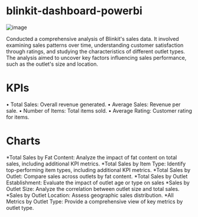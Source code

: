 # blinkit-dashboard-powerbi


![image](https://github.com/user-attachments/assets/22656767-c2dc-476f-8e66-29dc6d639b46)


Conducted a comprehensive analysis of Blinkit's sales data. It involved examining sales patterns over time, understanding customer satisfaction through ratings, and studying the characteristics of different outlet types. The analysis aimed to uncover key factors influencing sales performance, such as the outlet's size and location.



# KPIs

• Total Sales: Overall revenue generated.
• Average Sales: Revenue per sale.
• Number of Items: Total items sold.
• Average Rating: Customer rating for items.


# Charts

*Total Sales by Fat Content: Analyze the impact of fat content on total sales, including additional KPI metrics.
*Total Sales by Item Type: Identify top-performing item types, including additional KPI metrics.
*Total Sales by Outlet: Compare sales across outlets by fat content.
*Total Sales by Outlet Establishment: Evaluate the impact of outlet age or type on sales
*Sales by Outlet Size: Analyze the correlation between outlet size and total sales.
*Sales by Outlet Location: Assess geographic sales distribution.
*All Metrics by Outlet Type: Provide a comprehensive view of key metrics by outlet type.
